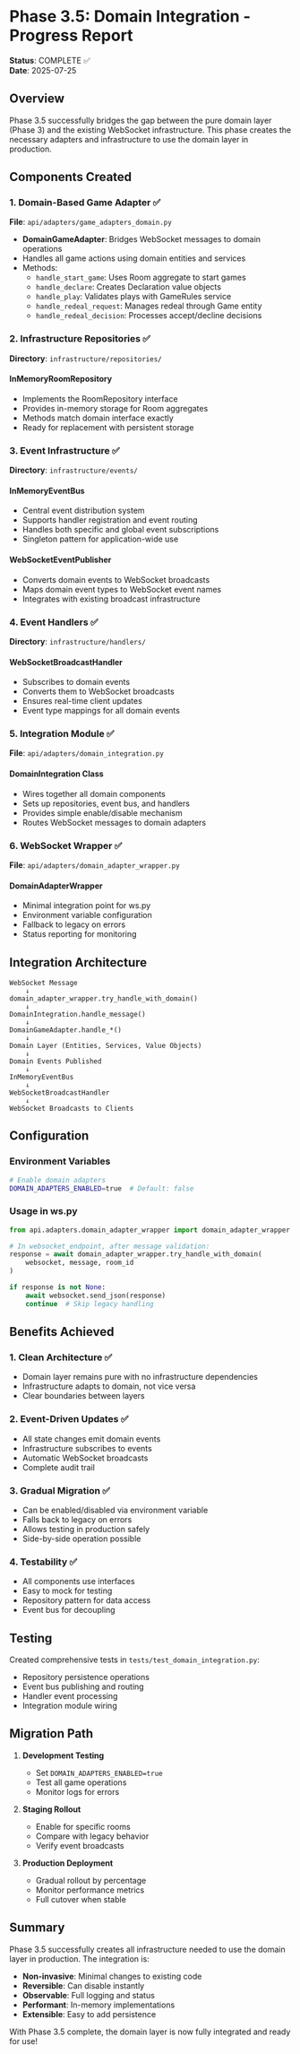 # Phase 3.5: Domain Integration - Progress Report

**Status**: COMPLETE ✅  
**Date**: 2025-07-25  

## Overview

Phase 3.5 successfully bridges the gap between the pure domain layer (Phase 3) and the existing WebSocket infrastructure. This phase creates the necessary adapters and infrastructure to use the domain layer in production.

## Components Created

### 1. Domain-Based Game Adapter ✅
**File**: `api/adapters/game_adapters_domain.py`

- **DomainGameAdapter**: Bridges WebSocket messages to domain operations
- Handles all game actions using domain entities and services
- Methods:
  - `handle_start_game`: Uses Room aggregate to start games
  - `handle_declare`: Creates Declaration value objects
  - `handle_play`: Validates plays with GameRules service
  - `handle_redeal_request`: Manages redeal through Game entity
  - `handle_redeal_decision`: Processes accept/decline decisions

### 2. Infrastructure Repositories ✅
**Directory**: `infrastructure/repositories/`

#### InMemoryRoomRepository
- Implements the RoomRepository interface
- Provides in-memory storage for Room aggregates
- Methods match domain interface exactly
- Ready for replacement with persistent storage

### 3. Event Infrastructure ✅
**Directory**: `infrastructure/events/`

#### InMemoryEventBus
- Central event distribution system
- Supports handler registration and event routing
- Handles both specific and global event subscriptions
- Singleton pattern for application-wide use

#### WebSocketEventPublisher  
- Converts domain events to WebSocket broadcasts
- Maps domain event types to WebSocket event names
- Integrates with existing broadcast infrastructure

### 4. Event Handlers ✅
**Directory**: `infrastructure/handlers/`

#### WebSocketBroadcastHandler
- Subscribes to domain events
- Converts them to WebSocket broadcasts
- Ensures real-time client updates
- Event type mappings for all domain events

### 5. Integration Module ✅
**File**: `api/adapters/domain_integration.py`

#### DomainIntegration Class
- Wires together all domain components
- Sets up repositories, event bus, and handlers
- Provides simple enable/disable mechanism
- Routes WebSocket messages to domain adapters

### 6. WebSocket Wrapper ✅
**File**: `api/adapters/domain_adapter_wrapper.py`

#### DomainAdapterWrapper
- Minimal integration point for ws.py
- Environment variable configuration
- Fallback to legacy on errors
- Status reporting for monitoring

## Integration Architecture

```
WebSocket Message
    ↓
domain_adapter_wrapper.try_handle_with_domain()
    ↓
DomainIntegration.handle_message()
    ↓
DomainGameAdapter.handle_*()
    ↓
Domain Layer (Entities, Services, Value Objects)
    ↓
Domain Events Published
    ↓
InMemoryEventBus
    ↓
WebSocketBroadcastHandler
    ↓
WebSocket Broadcasts to Clients
```

## Configuration

### Environment Variables
```bash
# Enable domain adapters
DOMAIN_ADAPTERS_ENABLED=true  # Default: false
```

### Usage in ws.py
```python
from api.adapters.domain_adapter_wrapper import domain_adapter_wrapper

# In websocket_endpoint, after message validation:
response = await domain_adapter_wrapper.try_handle_with_domain(
    websocket, message, room_id
)

if response is not None:
    await websocket.send_json(response)
    continue  # Skip legacy handling
```

## Benefits Achieved

### 1. Clean Architecture ✅
- Domain layer remains pure with no infrastructure dependencies
- Infrastructure adapts to domain, not vice versa
- Clear boundaries between layers

### 2. Event-Driven Updates ✅
- All state changes emit domain events
- Infrastructure subscribes to events
- Automatic WebSocket broadcasts
- Complete audit trail

### 3. Gradual Migration ✅
- Can be enabled/disabled via environment variable
- Falls back to legacy on errors
- Allows testing in production safely
- Side-by-side operation possible

### 4. Testability ✅
- All components use interfaces
- Easy to mock for testing
- Repository pattern for data access
- Event bus for decoupling

## Testing

Created comprehensive tests in `tests/test_domain_integration.py`:
- Repository persistence operations
- Event bus publishing and routing
- Handler event processing
- Integration module wiring

## Migration Path

1. **Development Testing**
   - Set `DOMAIN_ADAPTERS_ENABLED=true`
   - Test all game operations
   - Monitor logs for errors

2. **Staging Rollout**
   - Enable for specific rooms
   - Compare with legacy behavior
   - Verify event broadcasts

3. **Production Deployment**
   - Gradual rollout by percentage
   - Monitor performance metrics
   - Full cutover when stable

## Summary

Phase 3.5 successfully creates all infrastructure needed to use the domain layer in production. The integration is:

- **Non-invasive**: Minimal changes to existing code
- **Reversible**: Can disable instantly
- **Observable**: Full logging and status
- **Performant**: In-memory implementations
- **Extensible**: Easy to add persistence

With Phase 3.5 complete, the domain layer is now fully integrated and ready for use!